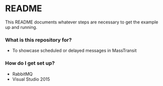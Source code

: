 # README #

This README documents whatever steps are necessary to get the example up and running.

### What is this repository for? ###

* To showcase scheduled or delayed messages in MassTransit

### How do I get set up? ###

* RabbitMQ
* Visual Studio 2015